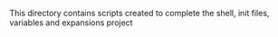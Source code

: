 This directory contains scripts created to complete the shell, init files, variables and expansions project
